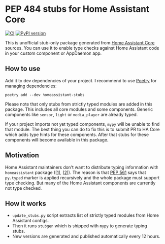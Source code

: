 # PEP 484 stubs for Home Assistant Core

[![CI](https://github.com/KapJI/homeassistant-stubs/actions/workflows/ci.yaml/badge.svg)](https://github.com/KapJI/homeassistant-stubs/actions/workflows/ci.yaml)
[![PyPI version](https://img.shields.io/pypi/v/homeassistant-stubs)](https://pypi.org/project/homeassistant-stubs/)

This is unofficial stub-only package generated from [Home Assistant Core](https://github.com/home-assistant/core) sources.
You can use it to enable type checks against Home Assistant code in your custom component or AppDaemon app.

## How to use

Add it to dev dependencies of your project.
I recommend to use [Poetry](https://python-poetry.org/) for managing dependencies:

```shell
poetry add --dev homeassistant-stubs
```

Please note that only stubs from strictly typed modules are added in this package.
This includes all core modules and some components.
Generic components like `sensor`, `light` or `media_player` are already typed.

If your project imports not yet typed components, `mypy` will be unable to find that module.
The best thing you can do to fix this is to submit PR to HA Core which adds type hints for these components.
After that stubs for these components will become available in this package.

## Motivation

Home Assistant maintainers don't want to distribute typing information with `homeassistant` package
([[1]](https://github.com/home-assistant/core/pull/28866),
[[2]](https://github.com/home-assistant/core/pull/47796)).
The reason is that [PEP 561](https://www.python.org/dev/peps/pep-0561/#packaging-type-information)
says that `py.typed` marker is applied recursively and the whole package must support type checking.
But many of the Home Assistant components are currently not type checked.

## How it works

- `update_stubs.py` script extracts list of strictly typed modules from Home Assistant configs.
- Then it runs `stubgen` which is shipped with `mypy` to generate typing stubs.
- New versions are generated and published automatically every 12 hours.
